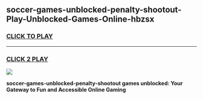 
## soccer-games-unblocked-penalty-shootout-Play-Unblocked-Games-Online-hbzsx
<h3>
<a href="https://premium76.site?title=soccer-games-unblocked-penalty-shootout&ref=25A">CLICK TO PLAY</a></h3>
<hr>

<h3>
<a href="https://premium76.site?title=soccer-games-unblocked-penalty-shootout&ref=25A">CLICK 2 PLAY</a>
  
</h3>

<a href="https://premium76.site?title=soccer-games-unblocked-penalty-shootout&ref=25A"><img src="https://clearcache.store/games.png"></a>


**soccer-games-unblocked-penalty-shootout games unblocked: Your Gateway to Fun and Accessible Online Gaming**
